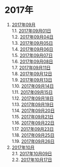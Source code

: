 # 2017年

1. [2017年09月]()    
 1.1. [2017年09月01日](./09/20170901.md)    
 1.2. [2017年09月04日](./09/20170904.md)    
 1.3. [2017年09月05日](./09/20170905.md)    
 1.4. [2017年09月06日](./09/20170906.md)    
 1.5. [2017年09月07日](./09/20170907.md)    
 1.6. [2017年09月08日](./09/20170908.md)    
 1.7. [2017年09月11日](./09/20170911.md)    
 1.8. [2017年09月12日](./09/20170912.md)    
 1.9. [2017年09月13日](./09/20170913.md)    
 1.10. [2017年09月14日](./09/20170914.md)    
 1.11. [2017年09月15日](./09/20170915.md)    
 1.12. [2017年09月18日](./09/20170918.md)    
 1.13. [2017年09月19日](./09/20170919.md)    
 1.14. [2017年09月20日](./09/20170920.md)    
 1.15. [2017年09月21日](./09/20170921.md)    
 1.16. [2017年09月22日](./09/20170922.md)    
 1.17. [2017年09月23日](./09/20170923.md)    
 1.18. [2017年09月25日](./09/20170925.md)    
 1.19. [2017年09月26日](./09/20170926.md)    
2. [2017年10月]()    
 2.1. [2017年10月09日](./10/20171009.md)    
 2.2. [2017年10月17日](./10/20171017.md)    
